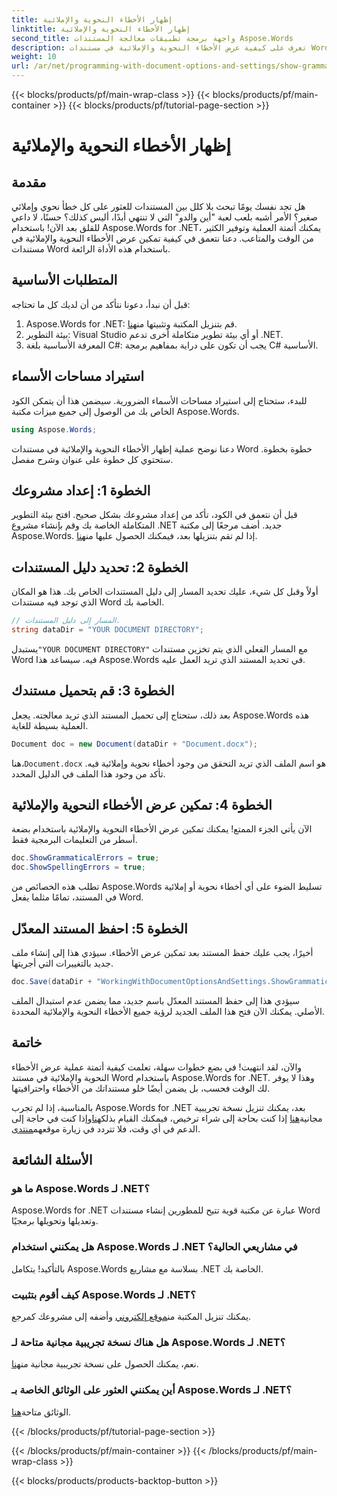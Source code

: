 ```yaml
---
title: إظهار الأخطاء النحوية والإملائية
linktitle: إظهار الأخطاء النحوية والإملائية
second_title: واجهة برمجة تطبيقات معالجة المستندات Aspose.Words
description: تعرف على كيفية عرض الأخطاء النحوية والإملائية في مستندات Word باستخدام Aspose.Words for .NET من خلال هذا البرنامج التعليمي الشامل.
weight: 10
url: /ar/net/programming-with-document-options-and-settings/show-grammatical-and-spelling-errors/
---
```


{{< blocks/products/pf/main-wrap-class >}}
{{< blocks/products/pf/main-container >}}
{{< blocks/products/pf/tutorial-page-section >}}

# إظهار الأخطاء النحوية والإملائية

## مقدمة

هل تجد نفسك يومًا تبحث بلا كلل بين المستندات للعثور على كل خطأ نحوي وإملائي صغير؟ الأمر أشبه بلعب لعبة "أين والدو" التي لا تنتهي أبدًا، أليس كذلك؟ حسنًا، لا داعي للقلق بعد الآن! باستخدام Aspose.Words for .NET، يمكنك أتمتة العملية وتوفير الكثير من الوقت والمتاعب. دعنا نتعمق في كيفية تمكين عرض الأخطاء النحوية والإملائية في مستندات Word باستخدام هذه الأداة الرائعة.

## المتطلبات الأساسية

قبل أن نبدأ، دعونا نتأكد من أن لديك كل ما تحتاجه:

1.  Aspose.Words for .NET: قم بتنزيل المكتبة وتثبيتها من[هنا](https://releases.aspose.com/words/net/).
2. بيئة التطوير: Visual Studio أو أي بيئة تطوير متكاملة أخرى تدعم .NET.
3. المعرفة الأساسية بلغة C#: يجب أن تكون على دراية بمفاهيم برمجة C# الأساسية.

## استيراد مساحات الأسماء

للبدء، ستحتاج إلى استيراد مساحات الأسماء الضرورية. سيضمن هذا أن يتمكن الكود الخاص بك من الوصول إلى جميع ميزات مكتبة Aspose.Words.

```csharp
using Aspose.Words;
```

دعنا نوضح عملية إظهار الأخطاء النحوية والإملائية في مستندات Word خطوة بخطوة. ستحتوي كل خطوة على عنوان وشرح مفصل.

## الخطوة 1: إعداد مشروعك

 قبل أن نتعمق في الكود، تأكد من إعداد مشروعك بشكل صحيح. افتح بيئة التطوير المتكاملة الخاصة بك وقم بإنشاء مشروع .NET جديد. أضف مرجعًا إلى مكتبة Aspose.Words. إذا لم تقم بتنزيلها بعد، فيمكنك الحصول عليها من[هنا](https://releases.aspose.com/words/net/).

## الخطوة 2: تحديد دليل المستندات

أولاً وقبل كل شيء، عليك تحديد المسار إلى دليل المستندات الخاص بك. هذا هو المكان الذي توجد فيه مستندات Word الخاصة بك.

```csharp
// المسار إلى دليل المستندات.
string dataDir = "YOUR DOCUMENT DIRECTORY";
```

 يستبدل`"YOUR DOCUMENT DIRECTORY"` مع المسار الفعلي الذي يتم تخزين مستندات Word فيه. سيساعد هذا Aspose.Words في تحديد المستند الذي تريد العمل عليه.

## الخطوة 3: قم بتحميل مستندك

بعد ذلك، ستحتاج إلى تحميل المستند الذي تريد معالجته. يجعل Aspose.Words هذه العملية بسيطة للغاية.

```csharp
Document doc = new Document(dataDir + "Document.docx");
```

 هنا،`Document.docx` هو اسم الملف الذي تريد التحقق من وجود أخطاء نحوية وإملائية فيه. تأكد من وجود هذا الملف في الدليل المحدد.

## الخطوة 4: تمكين عرض الأخطاء النحوية والإملائية

الآن يأتي الجزء الممتع! يمكنك تمكين عرض الأخطاء النحوية والإملائية باستخدام بضعة أسطر من التعليمات البرمجية فقط.

```csharp
doc.ShowGrammaticalErrors = true;
doc.ShowSpellingErrors = true;
```

تطلب هذه الخصائص من Aspose.Words تسليط الضوء على أي أخطاء نحوية أو إملائية في المستند، تمامًا مثلما يفعل Word.

## الخطوة 5: احفظ المستند المعدّل

أخيرًا، يجب عليك حفظ المستند بعد تمكين عرض الأخطاء. سيؤدي هذا إلى إنشاء ملف جديد بالتغييرات التي أجريتها.

```csharp
doc.Save(dataDir + "WorkingWithDocumentOptionsAndSettings.ShowGrammaticalAndSpellingErrors.docx");
```

سيؤدي هذا إلى حفظ المستند المعدّل باسم جديد، مما يضمن عدم استبدال الملف الأصلي. يمكنك الآن فتح هذا الملف الجديد لرؤية جميع الأخطاء النحوية والإملائية المحددة.

## خاتمة

والآن، لقد انتهيت! في بضع خطوات سهلة، تعلمت كيفية أتمتة عملية عرض الأخطاء النحوية والإملائية في مستند Word باستخدام Aspose.Words for .NET. وهذا لا يوفر لك الوقت فحسب، بل يضمن أيضًا خلو مستنداتك من الأخطاء واحترافيتها.

 بالمناسبة، إذا لم تجرب Aspose.Words for .NET بعد، يمكنك تنزيل نسخة تجريبية مجانية[هنا](https://releases.aspose.com/) إذا كنت بحاجة إلى شراء ترخيص، فيمكنك القيام بذلك[هنا](https://purchase.aspose.com/buy)وإذا كنت في حاجة إلى الدعم في أي وقت، فلا تتردد في زيارة موقعهم[منتدى](https://forum.aspose.com/c/words/8).

## الأسئلة الشائعة

### ما هو Aspose.Words لـ .NET؟
Aspose.Words for .NET عبارة عن مكتبة قوية تتيح للمطورين إنشاء مستندات Word وتعديلها وتحويلها برمجيًا.

### هل يمكنني استخدام Aspose.Words لـ .NET في مشاريعي الحالية؟
بالتأكيد! يتكامل Aspose.Words بسلاسة مع مشاريع .NET الخاصة بك.

### كيف أقوم بتثبيت Aspose.Words لـ .NET؟
 يمكنك تنزيل المكتبة من[موقع إلكتروني](https://releases.aspose.com/words/net/) وأضفه إلى مشروعك كمرجع.

### هل هناك نسخة تجريبية مجانية متاحة لـ Aspose.Words لـ .NET؟
 نعم، يمكنك الحصول على نسخة تجريبية مجانية من[هنا](https://releases.aspose.com/).

### أين يمكنني العثور على الوثائق الخاصة بـ Aspose.Words لـ .NET؟
 الوثائق متاحة[هنا](https://reference.aspose.com/words/net/).

{{< /blocks/products/pf/tutorial-page-section >}}

{{< /blocks/products/pf/main-container >}}
{{< /blocks/products/pf/main-wrap-class >}}

{{< blocks/products/products-backtop-button >}}
